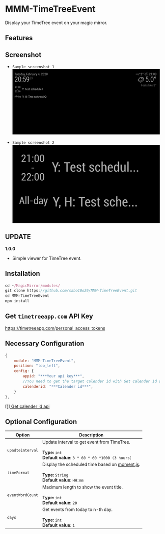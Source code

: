 # MMM-TimeTreeEvent
Display your TimeTree event on your magic mirror.

## Features

## Screenshot
- `Sample screenshot 1`  
![Screenshot](https://github.com/sabo10o29/MMM-TimeTreeEvent/blob/master/sc1.png)

- `Sample screenshot 2`  
![Screenshot](https://github.com/sabo10o29/MMM-TimeTreeEvent/blob/master/sc2.png)


## UPDATE
**1.0.0**
- Simple viewer for TimeTree event.

## Installation
```javascript
cd ~/MagicMirror/modules/
git clone https://github.com/sabo10o29/MMM-TimeTreeEvent.git
cd MMM-TimeTreeEvent
npm install
```

## Get `timetreeapp.com` API Key
https://timetreeapp.com/personal_access_tokens

## Necessary Configuration
```javascript
{
    module: "MMM-TimeTreeEvent",
    position: "top_left",
    config: {
        appid: "***Your api key***",
        //You need to get the target calender id with Get calender id api[1]
        calenderid: "***Calender id***",
    }
},
```
[[1] Get calender id api](https://developers.timetreeapp.com/ja/docs/api#get-calendarscalendar_id)  

## Optional Configuration

| Option               | Description
|--------------------- |-----------
| `upadteinterval`     | Update interval to get event from TimeTree.  <br><br>**Type:** `int` <br> **Default value:** `3 * 60 * 60 *1000 (3 hours)`
| `timeFormat`         | Display the scheduled time based on [moment.js](https://momentjs.com/docs/). <br><br>**Type:** `String` <br> **Default value:** `HH:mm`
| `eventWordCount`     | Maximum length to show the event title. <br><br>**Type:** `int` <br> **Default value:** `20`
| `days`               | Get events from today to n-th day. <br><br>**Type:** `int` <br> **Default value:** `1`

